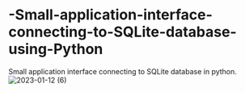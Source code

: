 # -Small-application-interface-connecting-to-SQLite-database-using-Python
Small application interface connecting to SQLite database in python.
![2023-01-12 (6)](https://user-images.githubusercontent.com/89838369/212557650-a038d3b5-1761-4c42-a5f4-060fcd945b50.png)
